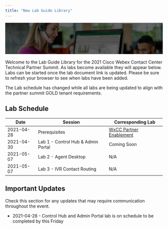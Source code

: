```yaml
---
title: "New Lab Guide Library"
---
```


![Banner](images/wxccbanner.jpg)

Welcome to the Lab Guide Library for the 2021 Cisco Webex Contact Center Technical Partner Summit. As labs become available they will appear below. Labs can be started once the lab document link is updated. Please be sure to refresh your browser to see when labs have been added.

The Lab schedule has changed while all labs are being updated to align with the partner summit GOLD tenant requirements.

## Lab Schedule

| Date | Session | Corresponding Lab |
| ---- | ------- | ----------------- |
| 2021-04-28 | Prerequisites | [WxCC Partner Enablement](https://cisco.sharepoint.com/sites/WxCCPartnerEnablement)
| 2021-04-30 | Lab 1 - Control Hub & Admin Portal | Coming Soon |
| 2021-05-07 | Lab 2 - Agent Desktop | N/A |
| 2021-05-07 | Lab 3 - IVR Contact Routing | N/A |


## Important Updates

Check this section for any updates that may require communication throughout the event.

* 2021-04-28 - Control Hub and Admin Portal lab is on schedule to be completed by this Friday

<!---
## Lab Document Links

* [Lab 1: Control Hub and Admin Portal](labs/ControlHubAndAdminPortalLab)
* [Lab 2: IVR & Contact Routing](labs/IVR_Contact_Routing)
* [Lab 3: Agent Desktop](labs/CustomDesktopLayout)
* [Lab 4: CRM Integration](labs/SalesforceCRMLayout)
* [Lab 5: Email & Chat Configuration](labs/EmailChatConfiguration)
* [Lab 6: Google CCAI Integration](labs/GoogleCCAIIntegration)
* [Lab 7: Omnichannel Routing](labs/FacebookIntegration)
* [Lab 8: Reporting & Data](labs/AnalyzerLab)
* [Lab 9: Webex Experience Management](labs/wxmlab)
* [Lab 10: Workforce Optimization](labs/WFO)
* [Lab 11: APIs](labs/APIs)
-->
